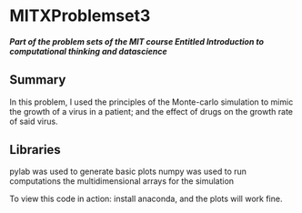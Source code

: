# MITXProblemset3
##### Part of the problem sets of the MIT course Entitled Introduction to computational thinking and datascience


## Summary
In this problem, I used the principles of the Monte-carlo simulation to mimic the growth of a virus in a patient; and the effect of drugs on the growth rate of said virus.

## Libraries
pylab was used to generate basic plots
numpy was used to run computations the multidimensional arrays for the simulation

To view this code in action: install anaconda, and the plots will work fine.
